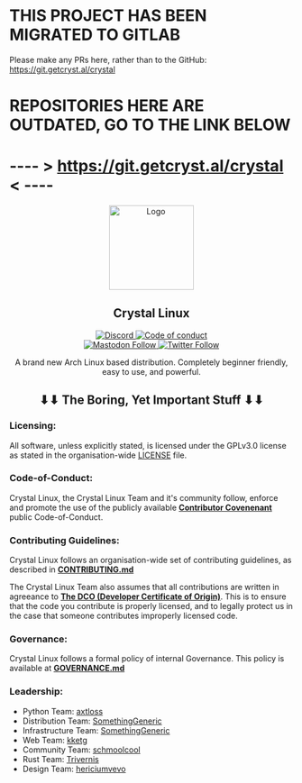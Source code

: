 
# **THIS PROJECT HAS BEEN MIGRATED TO GITLAB**
Please make any PRs here, rather than to the GitHub: https://git.getcryst.al/crystal

# REPOSITORIES HERE ARE **OUTDATED**, GO TO THE LINK  BELOW
# ---- > https://git.getcryst.al/crystal < ----

<p align="center">
  <a href="https://github.com/crystal-linux">
    <img src="https://avatars.githubusercontent.com/u/81515095?s=200&v=4" alt="Logo" width="150" height="150">
  </a>
</p>
<p align="center"> 
<h2 align="center"> Crystal Linux </h2>
</p>
<p align="center">
<a href="https://discord.gg/76RR4VC45V"><img alt="Discord" src="https://img.shields.io/discord/825473796227858482?color=blue&label=Discord&logo=Discord&logoColor=white"?link=https://discord.gg/76RR4VC45V> </a>
<a href="https://github.com/crystal-linux/.github/blob/main/CODE_OF_CONDUCT.md"><img src="https://img.shields.io/badge/Contributor%20Covenant-2.1-4baaaa.svg" alt="Code of conduct"></img></a>
<br>
<a href="https://fosstodon.org/@crystal_linux"><img alt="Mastodon Follow" src="https://img.shields.io/mastodon/follow/108618426259408142?domain=https%3A%2F%2Ffosstodon.org">
<a href="https://twitter.com/crystal_linux"><img alt="Twitter Follow" src="https://img.shields.io/twitter/follow/crystal_linux"></a>
<p align="center"> A brand new Arch Linux based distribution. Completely beginner friendly, easy to use, and powerful. </p>

<h2 align="center"> ⬇⬇ The Boring, Yet Important Stuff ⬇⬇ </h2>

<h3> Licensing: </h3>
<p align="left"> All software, unless explicitly stated, is licensed under the GPLv3.0 license as stated in the organisation-wide <a href="https://github.com/crystal-linux/.github/blob/main/LICENSE">LICENSE</a> file.</p>

<h3> Code-of-Conduct: </h3>
<p align="left"> Crystal Linux, the Crystal Linux Team and it's community follow, enforce and promote the use of the publicly available <a href="https://www.contributor-covenant.org/"><b>Contributor Covenenant</b></a> public Code-of-Conduct.</p>
  
<h3> Contributing Guidelines: </h3>
<p align="left"> Crystal Linux follows an organisation-wide set of contributing guidelines, as described in <a href="https://github.com/crystal-linux/.github/blob/main/CONTRIBUTING.md"><b>CONTRIBUTING.md</b></a></p>
<p align="left"> The Crystal Linux Team also assumes that all contributions are written in agreeance to <a href="https://developercertificate.org"><b>The DCO (Developer Certificate of Origin)</b></a>. This is to ensure that the code you contribute is properly licensed, and to legally protect us in the case that someone contributes improperly licensed code.</p>

<h3> Governance: </h3>
<p align="left"> Crystal Linux follows a formal policy of internal Governance. This policy is available at <a href="https://github.com/crystal-linux/.github/blob/main/GOVERNANCE.md"><b>GOVERNANCE.md</b></a></p>

<h3> Leadership: </h3>
<ul>
  <li>Python Team: <a href="https://github.com/axtloss">axtloss</a></li>
  <li>Distribution Team: <a href="https://github.com/somethinggeneric">SomethingGeneric</a></li>
  <li>Infrastructure Team: <a href="https://github.com/somethinggeneric">SomethingGeneric</a></li>
  <li>Web Team: <a href="https://github.com/kketg">kketg</a></li>
  <li>Community Team: <a href="https://github.com/schmoolcool">schmoolcool</a></li>
  <li>Rust Team: <a href="https://github.com/trivernis">Trivernis</a></li>
  <li>Design Team: <a href="https://github.com/hericiumvevo">hericiumvevo</a></li>
</ul>
